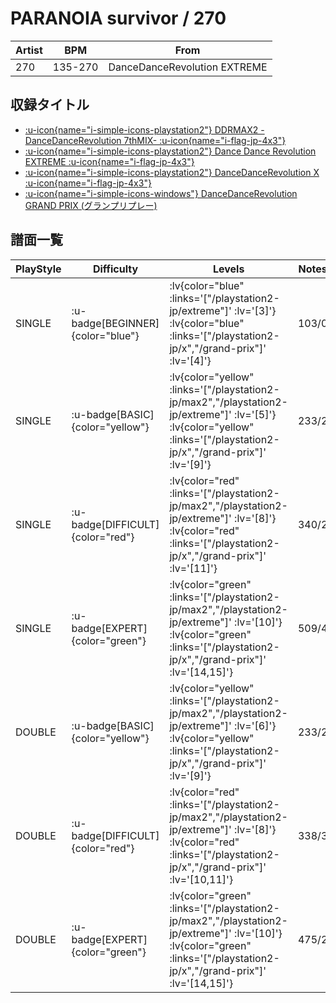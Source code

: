 # PARANOIA survivor / 270

|Artist|BPM|From|
|------|---|----|
|270|135-270|DanceDanceRevolution EXTREME|

## 収録タイトル

- [ :u-icon{name="i-simple-icons-playstation2"} DDRMAX2 -DanceDanceRevolution 7thMIX- :u-icon{name="i-flag-jp-4x3"} ](/playstation2-jp/max2)
- [ :u-icon{name="i-simple-icons-playstation2"} Dance Dance Revolution EXTREME :u-icon{name="i-flag-jp-4x3"} ](/playstation2-jp/extreme)
- [ :u-icon{name="i-simple-icons-playstation2"} DanceDanceRevolution X :u-icon{name="i-flag-jp-4x3"} ](/playstation2-jp/x)
- [ :u-icon{name="i-simple-icons-windows"} DanceDanceRevolution GRAND PRIX (グランプリプレー)](/grand-prix)

## 譜面一覧

|PlayStyle|Difficulty|Levels|Notes|Movie|
|---------|----------|------|-----|-----|
|SINGLE| :u-badge[BEGINNER]{color="blue"} | :lv{color="blue" :links='["/playstation2-jp/extreme"]' :lv='[3]'}  :lv{color="blue" :links='["/playstation2-jp/x","/grand-prix"]' :lv='[4]'} |103/0||
|SINGLE| :u-badge[BASIC]{color="yellow"} | :lv{color="yellow" :links='["/playstation2-jp/max2","/playstation2-jp/extreme"]' :lv='[5]'}  :lv{color="yellow" :links='["/playstation2-jp/x","/grand-prix"]' :lv='[9]'} |233/2||
|SINGLE| :u-badge[DIFFICULT]{color="red"} | :lv{color="red" :links='["/playstation2-jp/max2","/playstation2-jp/extreme"]' :lv='[8]'}  :lv{color="red" :links='["/playstation2-jp/x","/grand-prix"]' :lv='[11]'} |340/2||
|SINGLE| :u-badge[EXPERT]{color="green"} | :lv{color="green" :links='["/playstation2-jp/max2","/playstation2-jp/extreme"]' :lv='[10]'}  :lv{color="green" :links='["/playstation2-jp/x","/grand-prix"]' :lv='[14,15]'} |509/4||
|DOUBLE| :u-badge[BASIC]{color="yellow"} | :lv{color="yellow" :links='["/playstation2-jp/max2","/playstation2-jp/extreme"]' :lv='[6]'}  :lv{color="yellow" :links='["/playstation2-jp/x","/grand-prix"]' :lv='[9]'} |233/2||
|DOUBLE| :u-badge[DIFFICULT]{color="red"} | :lv{color="red" :links='["/playstation2-jp/max2","/playstation2-jp/extreme"]' :lv='[8]'}  :lv{color="red" :links='["/playstation2-jp/x","/grand-prix"]' :lv='[10,11]'} |338/3||
|DOUBLE| :u-badge[EXPERT]{color="green"} | :lv{color="green" :links='["/playstation2-jp/max2","/playstation2-jp/extreme"]' :lv='[10]'}  :lv{color="green" :links='["/playstation2-jp/x","/grand-prix"]' :lv='[14,15]'} |475/2||
